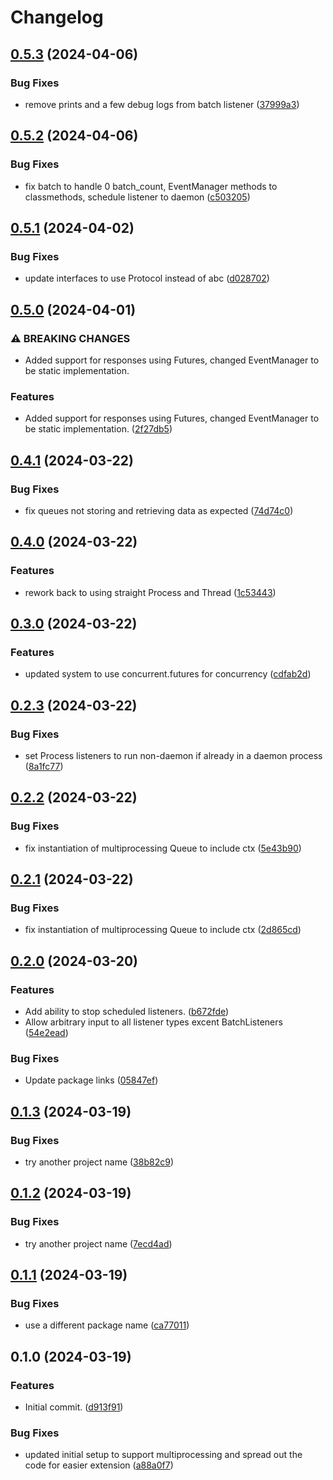 # Changelog

## [0.5.3](https://github.com/JeordyR/PyEventManager/compare/v0.5.2...v0.5.3) (2024-04-06)


### Bug Fixes

* remove prints and a few debug logs from batch listener ([37999a3](https://github.com/JeordyR/PyEventManager/commit/37999a3c5d83884d1ecc11157448fb251d9752c2))

## [0.5.2](https://github.com/JeordyR/PyEventManager/compare/v0.5.1...v0.5.2) (2024-04-06)


### Bug Fixes

* fix batch to handle 0 batch_count, EventManager methods to classmethods, schedule listener to daemon ([c503205](https://github.com/JeordyR/PyEventManager/commit/c5032051d44e561734a4797d43cde1f3a07be3eb))

## [0.5.1](https://github.com/JeordyR/PyEventManager/compare/v0.5.0...v0.5.1) (2024-04-02)


### Bug Fixes

* update interfaces to use Protocol instead of abc ([d028702](https://github.com/JeordyR/PyEventManager/commit/d0287024b52ef6f13ebb2a7b560b4e23496316a3))

## [0.5.0](https://github.com/JeordyR/PyEventManager/compare/v0.4.1...v1.0.0) (2024-04-01)


### ⚠ BREAKING CHANGES

* Added support for responses using Futures, changed EventManager to be static implementation.

### Features

* Added support for responses using Futures, changed EventManager to be static implementation. ([2f27db5](https://github.com/JeordyR/PyEventManager/commit/2f27db5f92fe5a827071a69112893ba09ea69474))

## [0.4.1](https://github.com/JeordyR/PyEventManager/compare/v0.4.0...v0.4.1) (2024-03-22)


### Bug Fixes

* fix queues not storing and retrieving data as expected ([74d74c0](https://github.com/JeordyR/PyEventManager/commit/74d74c097762ad4ea296ccd89350ecdbf00d981e))

## [0.4.0](https://github.com/JeordyR/PyEventManager/compare/v0.3.0...v0.4.0) (2024-03-22)


### Features

* rework back to using straight Process and Thread ([1c53443](https://github.com/JeordyR/PyEventManager/commit/1c53443d7f205d0b178ce35413742fe5bf48c44f))

## [0.3.0](https://github.com/JeordyR/PyEventManager/compare/v0.2.3...v0.3.0) (2024-03-22)


### Features

* updated system to use concurrent.futures for concurrency ([cdfab2d](https://github.com/JeordyR/PyEventManager/commit/cdfab2dd49d625c4caad2030f2329a1eadf1fb94))

## [0.2.3](https://github.com/JeordyR/PyEventManager/compare/v0.2.2...v0.2.3) (2024-03-22)


### Bug Fixes

* set Process listeners to run non-daemon if already in a daemon process ([8a1fc77](https://github.com/JeordyR/PyEventManager/commit/8a1fc773d574189530c8d5eae12d218bd2e8473a))

## [0.2.2](https://github.com/JeordyR/PyEventManager/compare/v0.2.1...v0.2.2) (2024-03-22)


### Bug Fixes

* fix instantiation of multiprocessing Queue to include ctx ([5e43b90](https://github.com/JeordyR/PyEventManager/commit/5e43b9009e382202c98f63ea86b2c505d46a200c))

## [0.2.1](https://github.com/JeordyR/PyEventManager/compare/v0.2.0...v0.2.1) (2024-03-22)


### Bug Fixes

* fix instantiation of multiprocessing Queue to include ctx ([2d865cd](https://github.com/JeordyR/PyEventManager/commit/2d865cd44813f016b86006ab5bd3643ff7e9ff63))

## [0.2.0](https://github.com/JeordyR/PyEventManager/compare/v0.1.3...v0.2.0) (2024-03-20)


### Features

* Add ability to stop scheduled listeners. ([b672fde](https://github.com/JeordyR/PyEventManager/commit/b672fde1980e7dddf5c85ec1f24c7712f209006c))
* Allow arbitrary input to all listener types excent BatchListeners ([54e2ead](https://github.com/JeordyR/PyEventManager/commit/54e2eadf8bb1c09a506b1c162d182f41a290af3a))


### Bug Fixes

* Update package links ([05847ef](https://github.com/JeordyR/PyEventManager/commit/05847efad7f33953ecd91b8fdec86a3bb0f43a45))

## [0.1.3](https://github.com/JeordyR/PyEventManager/compare/v0.1.2...v0.1.3) (2024-03-19)


### Bug Fixes

* try another project name ([38b82c9](https://github.com/JeordyR/PyEventManager/commit/38b82c9fed604f85c8aa1a76afeb472b9689c57c))

## [0.1.2](https://github.com/JeordyR/PyEventManager/compare/v0.1.1...v0.1.2) (2024-03-19)


### Bug Fixes

* try another project name ([7ecd4ad](https://github.com/JeordyR/PyEventManager/commit/7ecd4ad99410cf335fc8943cfdf9cd9608a09610))

## [0.1.1](https://github.com/JeordyR/PyEventManager/compare/v0.1.0...v0.1.1) (2024-03-19)


### Bug Fixes

* use a different package name ([ca77011](https://github.com/JeordyR/PyEventManager/commit/ca77011cc3655cce684a0f6bba3f6ee342a3c3cd))

## 0.1.0 (2024-03-19)


### Features

* Initial commit. ([d913f91](https://github.com/JeordyR/PyEventManager/commit/d913f91f8c24c0221832e4fda52da7a0d3f9fffe))


### Bug Fixes

* updated initial setup to support multiprocessing and spread out the code for easier extension ([a88a0f7](https://github.com/JeordyR/PyEventManager/commit/a88a0f7fb3ad4126a21b19860f20aaf0f08f3e20))
